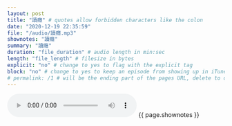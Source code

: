 ```yaml
---
layout: post
title: "讀癮" # quotes allow forbidden characters like the colon
date: "2020-12-19 22:35:59"
file: "/audio/讀癮.mp3"
shownotes: "讀癮"
summary: "讀癮"
duration: "file_duration" # audio length in min:sec
length: "file_length" # filesize in bytes
explicit: "no" # change to yes to flag with the explicit tag
block: "no" # change to yes to keep an episode from showing up in iTunes
# permalink: /1 # will be the ending part of the pages URL, delete to default to the title
---
```


<audio controls>
<source src="{{site.url}}{{site.baseurl}}{{ page.file }}" type="audio/x-mp3">
Your browser does not support the audio element.
</audio>
{{ page.shownotes }}
